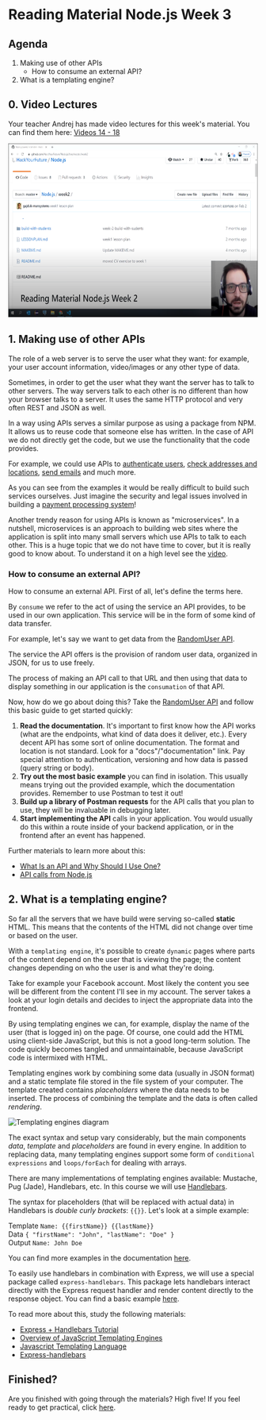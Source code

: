 # Reading Material Node.js Week 3

## Agenda

1. Making use of other APIs
   - How to consume an external API?
2. What is a templating engine?

## 0. Video Lectures

Your teacher Andrej has made video lectures for this week's material. You can find them here: [Videos 14 - 18](https://www.youtube.com/watch?v=wTsvV0I4PlA&list=PLVYDhqbgYpYXpc_l_Vlj8yz3LjgkkWXnn)

<a href="https://www.youtube.com/watch?v=wTsvV0I4PlA&list=PLVYDhqbgYpYXpc_l_Vlj8yz3LjgkkWXnn" target="_blank"><img src="../assets/andrej.png" width="600" height="350" alt="HYF Video" /></a>

## 1. Making use of other APIs

The role of a web server is to serve the user what they want: for example, your user account information, video/images or any other type of data.

Sometimes, in order to get the user what they want the server has to talk to other servers. The way servers talk to each other is no different than how your browser talks to a server. It uses the same HTTP protocol and very often REST and JSON as well.

In a way using APIs serves a similar purpose as using a package from NPM. It allows us to reuse code that someone else has written. In the case of API we do not directly get the code, but we use the functionality that the code provides.

For example, we could use APIs to [authenticate users](https://developers.facebook.com/docs/facebook-login/), [check addresses and locations](https://locationiq.com/#demo), [send emails](https://sendgrid.com/docs/for-developers/sending-email/api-getting-started/) and much more.

As you can see from the examples it would be really difficult to build such services ourselves. Just imagine the security and legal issues involved in building a [payment processing system](https://stripe.com/docs/api)!

Another trendy reason for using APIs is known as "microservices". In a nutshell, microservices is an approach to building web sites where the application is split into many small servers which use APIs to talk to each other. This is a huge topic that we do not have time to cover, but it is really good to know about. To understand it on a high level see the [video](https://www.youtube.com/watch?v=STKCRSUsyP0).

### How to consume an external API?

How to consume an external API. First of all, let's define the terms here.

By `consume` we refer to the act of using the service an API provides, to be used in our own application. This service will be in the form of some kind of data transfer.

For example, let's say we want to get data from the [RandomUser API](https://randomuser.me/api/).

The service the API offers is the provision of random user data, organized in JSON, for us to use freely.

The process of making an API call to that URL and then using that data to display something in our application is the `consumation` of that API.

Now, how do we go about doing this? Take the [RandomUser API](https://randomuser.me/api/) and follow this basic guide to get started quickly:

1. **Read the documentation**. It's important to first know how the API works (what are the endpoints, what kind of data does it deliver, etc.). Every decent API has some sort of online documentation. The format and location is not standard. Look for a "docs"/"documentation" link. Pay special attention to authentication, versioning and how data is passed (query string or body).
2. **Try out the most basic example** you can find in isolation. This usually means trying out the provided example, which the documentation provides. Remember to use Postman to test it out!
3. **Build up a library of Postman requests** for the API calls that you plan to use, they will be invaluable in debugging later.
4. **Start implementing the API** calls in your application. You would usually do this within a route inside of your backend application, or in the frontend after an event has happened.

Further materials to learn more about this:

- [What Is an API and Why Should I Use One?](https://medium.com/@TebbaVonMathenstien/what-is-an-api-and-why-should-i-use-one-863c3365726b)
- [API calls from Node.js](https://youtu.be/ZtLVbJk7KcM)

## 2. What is a templating engine?

So far all the servers that we have build were serving so-called **static** HTML. This means that the contents of the HTML did not change over time or based on the user.

With a `templating engine`, it's possible to create `dynamic` pages where parts of the content depend on the user that is viewing the page; the content changes depending on who the user is and what they're doing.

Take for example your Facebook account. Most likely the content you see will be different from the content I'll see in my account. The server takes a look at your login details and decides to inject the appropriate data into the frontend.

By using templating engines we can, for example, display the name of the user (that is logged in) on the page. Of course, one could add the HTML using client-side JavaScript, but this is not a good long-term solution. The code quickly becomes tangled and unmaintainable, because JavaScript code is intermixed with HTML.

Templating engines work by combining some data (usually in JSON format) and a static template file stored in the file system of your computer. The template created contains _placeholders_ where the data needs to be inserted. The process of combining the template and the data is often called _rendering_.

![Templating engines diagram](https://hackernoon.com/hn-images/1*XNuVdKSup2Gk9LjDNlsCYw.png)

The exact syntax and setup vary considerably, but the main components _data_, _template_ and _placeholders_ are found in every engine. In addition to replacing data, many templating engines support some form of `conditional expressions` and `loops/forEach` for dealing with arrays.

There are many implementations of templating engines available: Mustache, Pug (Jade), Handlebars, etc. In this course we will use [Handlebars](https://handlebarsjs.com/).

The syntax for placeholders (that will be replaced with actual data) in Handlebars is _double curly brackets_: `{{}}`. Let's look at a simple example:

Template `Name: {{firstName}} {{lastName}}`  
Data `{ "firstName": "John", "lastName": "Doe" }`  
Output `Name: John Doe`

You can find more examples in the documentation [here](https://handlebarsjs.com/).

To easily use handlebars in combination with Express, we will use a special package called `express-handlebars`. This package lets handlebars interact directly with the Express request handler and render content directly to the response object. You can find a basic example [here](https://www.npmjs.com/package/express-handlebars#basic-usage).

To read more about this, study the following materials:

- [Express + Handlebars Tutorial](https://www.youtube.com/watch?v=1srD3Mdvf50)
- [Overview of JavaScript Templating Engines](https://strongloop.com/strongblog/compare-javascript-templates-jade-mustache-dust/)
- [Javascript Templating Language](https://medium.com/@1sherlynn/javascript-templating-language-and-engine-mustache-js-with-node-and-express-f4c2530e73b2)
- [Express-handlebars](https://www.npmjs.com/package/express-handlebars)

## Finished?

Are you finished with going through the materials? High five! If you feel ready to get practical, click [here](./MAKEME.md).
